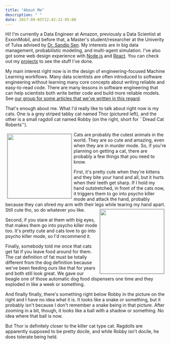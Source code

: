 ```yaml
---
title: "About Me"
description: " "
date: 2017-09-05T12:42:22-05:00
---
```


Hi! I'm currently a Data Engineer at Amazon, previously a Data
Scientist at ExxonMobil, and before that, a Master's
student/researcher at the Univerity of Tulsa advised by [Dr. Sandip
Sen](http://www.ens.utulsa.edu/~sandip/). My interests are in big data
management, probabilistic modeling, and multi-agent
simulation. I've also got some web design experience with
[Node.js](https://nodejs.org/en/) and
[React](https://reactjs.org/). You can check out my
[projects](/projects) to see the stuff I've done.

My main interest right now is in the design of engineering-focused
Machine Learning workflows. Many data scientists are often introduced
to software engineering without learning many core concepts about
writing reliable and easy-to-read code. There are many lessons in
software engineering that can help scientists both write better code
and build more reliable models. See [our group for some articles that
we've written in this
regard](https://medium.com/python-template-for-machine-learning-projects).

That's enough about me. What I'd really like to talk about right now
is my cats. One is a grey striped tabby cat named Thor (pictured
left), and the other is a small ragdoll cat named Robby (on the right,
short for ``Dread Cat Roberts'').

<img src="/photos/thor-1.jpg" style="border: 2px solid #BBB; width:
200px; display: inline; float: left; margin: 5px;"> Cats are probably
the cutest animals in the world. They are so cute and amazing, even
when they are in murder mode. So, if you're planning on getting a cat,
there are probably a few things that you need to know.

First, it's pretty cute when they're kittens and they bite your hand
and all, but it hurts when their teeth get sharp. If I hold my hand
outstretched, in front of the cats now, it triggers them to go into
psycho killer mode and attack the hand, probably because they can
shred my arm with their legs while tearing my hand apart. Still cute
tho, so do whatever you like.  <img src="/photos/robby-1.jpg"
style="border: 2px solid #BBB; width: 200px; display: inline; float:
right; margin: 5px;">

Second, if you stare at them with big eyes, that makes them go into
psycho killer mode too. It's pretty cute and cats love to go into
psycho killer mode, so I'd recommend it.

Finally, somebody told me once that cats get fat if you leave food
around for them. The cat definition of fat must be totally different
from the dog definition because we've been feeding ours like that for
years and both still look great. We gave our beagle one of those
automatic dog food dispensers one time and they exploded in like a
week or something.

And finally finally, there's something right below Robby in the
picture on the right and I have no idea what it is. It looks like a
snake or something, but it probably isn't because I don't remember a
snake being in that picture. After zooming in a bit, though, it looks
like a ball with a shadow or something. No idea where that ball is now.

But Thor is definitely closer to the killer cat type cat. Ragdolls are
apparently supposed to be pretty docile, and while Robby isn't docile,
he does tolerate being held.
